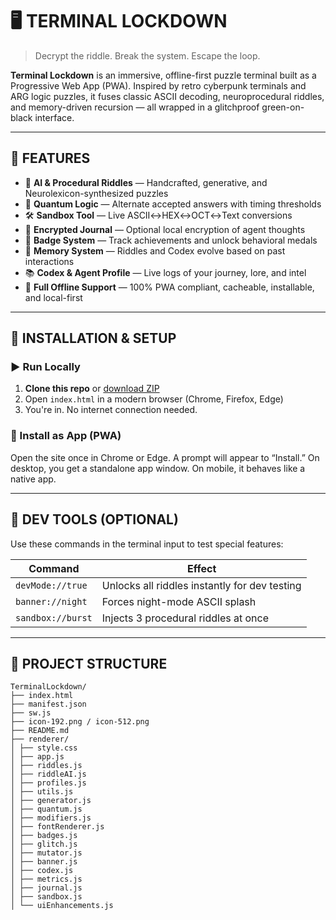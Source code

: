# 🖥️ TERMINAL LOCKDOWN

> Decrypt the riddle. Break the system. Escape the loop.

**Terminal Lockdown** is an immersive, offline-first puzzle terminal built as a Progressive Web App (PWA). Inspired by retro cyberpunk terminals and ARG logic puzzles, it fuses classic ASCII decoding, neuroprocedural riddles, and memory-driven recursion — all wrapped in a glitchproof green-on-black interface.

---

## 🔐 FEATURES

- 🧠 **AI & Procedural Riddles** — Handcrafted, generative, and Neurolexicon-synthesized puzzles
- 🧬 **Quantum Logic** — Alternate accepted answers with timing thresholds
- 🛠️ **Sandbox Tool** — Live ASCII↔HEX↔OCT↔Text conversions
- 🧾 **Encrypted Journal** — Optional local encryption of agent thoughts
- 🏅 **Badge System** — Track achievements and unlock behavioral medals
- 🧠 **Memory System** — Riddles and Codex evolve based on past interactions
- 📚 **Codex & Agent Profile** — Live logs of your journey, lore, and intel
- 💾 **Full Offline Support** — 100% PWA compliant, cacheable, installable, and local-first

---

## 🧰 INSTALLATION & SETUP

### ▶ Run Locally

1. **Clone this repo** or [download ZIP](https://github.com/AKARuberDuck/TerminalLockdown)
2. Open `index.html` in a modern browser (Chrome, Firefox, Edge)
3. You're in. No internet connection needed.

### 📲 Install as App (PWA)

Open the site once in Chrome or Edge. A prompt will appear to “Install.” On desktop, you get a standalone app window. On mobile, it behaves like a native app.

---

## 🧪 DEV TOOLS (OPTIONAL)

Use these commands in the terminal input to test special features:

| Command              | Effect                                         |
|----------------------|------------------------------------------------|
| `devMode://true`     | Unlocks all riddles instantly for dev testing |
| `banner://night`     | Forces night-mode ASCII splash                 |
| `sandbox://burst`    | Injects 3 procedural riddles at once           |

---

## 📂 PROJECT STRUCTURE

    TerminalLockdown/ 
    ├── index.html 
    ├── manifest.json 
    ├── sw.js 
    ├── icon-192.png / icon-512.png 
    ├── README.md 
    ├── renderer/ 
    │ ├── style.css 
    │ ├── app.js 
    │ ├── riddles.js 
    │ ├── riddleAI.js 
    │ ├── profiles.js 
    │ ├── utils.js 
    │ ├── generator.js 
    │ ├── quantum.js 
    │ ├── modifiers.js 
    │ ├── fontRenderer.js 
    │ ├── badges.js 
    │ ├── glitch.js 
    │ ├── mutator.js 
    │ ├── banner.js 
    │ ├── codex.js 
    │ ├── metrics.js 
    │ ├── journal.js 
    │ ├── sandbox.js 
    │ └── uiEnhancements.js
